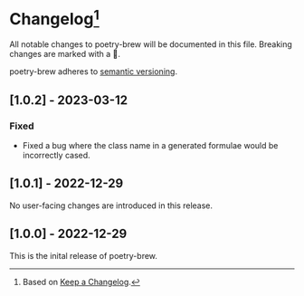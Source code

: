 # Changelog[^1]

All notable changes to poetry-brew will be documented in this file. Breaking changes are marked with a 🚩.

poetry-brew adheres to [semantic versioning](https://semver.org/spec/v2.0.0.html).

## <a name="1-0-2">[1.0.2] - 2023-03-12</a>

### Fixed

- Fixed a bug where the class name in a generated formulae would be incorrectly cased.

## <a name="1-0-1">[1.0.1] - 2022-12-29</a>

No user-facing changes are introduced in this release.

## <a name="1-0-0">[1.0.0] - 2022-12-29</a>

This is the inital release of poetry-brew.

[^1]: Based on [Keep a Changelog](https://keepachangelog.com).
